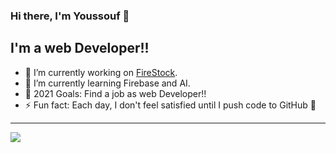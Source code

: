 ### Hi there, I'm Youssouf 👋

## I'm a web Developer!!

- 🔭 I’m currently working on [FireStock](https://github.com/marzouk2002/FireStock).
- 🌱 I’m currently learning Firebase and AI.
- 🥅 2021 Goals: Find a job as web Developer!! 
- ⚡ Fun fact: Each day, I don't feel satisfied until I push code to GitHub 🤣

<hr/>

<!-- [<img align="left" alt="codeSTACKr.com" width="22px" src="https://raw.githubusercontent.com/iconic/open-iconic/master/svg/globe.svg" />][website]
[<img align="left" alt="codeSTACKr | YouTube" width="22px" src="https://cdn.jsdelivr.net/npm/simple-icons@v3/icons/youtube.svg" />][youtube]
[<img align="left" alt="codeSTACKr | Twitter" width="22px" src="https://cdn.jsdelivr.net/npm/simple-icons@v3/icons/twitter.svg" />][twitter]
[<img align="left" alt="codeSTACKr | LinkedIn" width="22px" src="https://cdn.jsdelivr.net/npm/simple-icons@v3/icons/linkedin.svg" />][linkedin]
[<img align="left" alt="codeSTACKr | Instagram" width="22px" src="https://cdn.jsdelivr.net/npm/simple-icons@v3/icons/instagram.svg" />][instagram]

<hr/> -->

<img src="https://github-readme-stats.vercel.app/api?username=marzouk2002&hide=stars&show_icons=true&title_color=000000&text_color=151515&bg_color=ffffff">
